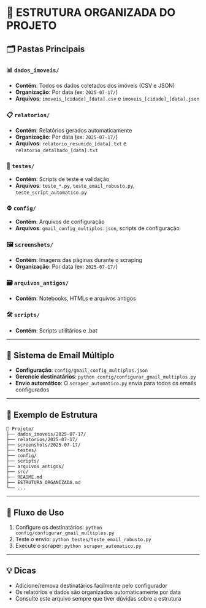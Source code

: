 # 📁 ESTRUTURA ORGANIZADA DO PROJETO

## 🗂️ Pastas Principais

### 📊 `dados_imoveis/`
- **Contém**: Todos os dados coletados dos imóveis (CSV e JSON)
- **Organização**: Por data (ex: `2025-07-17/`)
- **Arquivos**: `imoveis_[cidade]_[data].csv` e `imoveis_[cidade]_[data].json`

### 📋 `relatorios/`
- **Contém**: Relatórios gerados automaticamente
- **Organização**: Por data (ex: `2025-07-17/`)
- **Arquivos**: `relatorio_resumido_[data].txt` e `relatorio_detalhado_[data].txt`

### 🧪 `testes/`
- **Contém**: Scripts de teste e validação
- **Arquivos**: `teste_*.py`, `teste_email_robusto.py`, `teste_script_automatico.py`

### ⚙️ `config/`
- **Contém**: Arquivos de configuração
- **Arquivos**: `gmail_config_multiplos.json`, scripts de configuração

### 🖼️ `screenshots/`
- **Contém**: Imagens das páginas durante o scraping
- **Organização**: Por data (ex: `2025-07-17/`)

### 🗃️ `arquivos_antigos/`
- **Contém**: Notebooks, HTMLs e arquivos antigos

### 🛠️ `scripts/`
- **Contém**: Scripts utilitários e .bat

---

## 📧 Sistema de Email Múltiplo
- **Configuração**: `config/gmail_config_multiplos.json`
- **Gerencie destinatários**: `python config/configurar_gmail_multiplos.py`
- **Envio automático**: O `scraper_automatico.py` envia para todos os emails configurados

---

## 📝 Exemplo de Estrutura
```
📁 Projeto/
├── dados_imoveis/2025-07-17/
├── relatorios/2025-07-17/
├── screenshots/2025-07-17/
├── testes/
├── config/
├── scripts/
├── arquivos_antigos/
├── src/
├── README.md
├── ESTRUTURA_ORGANIZADA.md
└── ...
```

---

## 🚀 Fluxo de Uso
1. Configure os destinatários: `python config/configurar_gmail_multiplos.py`
2. Teste o envio: `python testes/teste_email_robusto.py`
3. Execute o scraper: `python scraper_automatico.py`

---

## 💡 Dicas
- Adicione/remova destinatários facilmente pelo configurador
- Os relatórios e dados são organizados automaticamente por data
- Consulte este arquivo sempre que tiver dúvidas sobre a estrutura 